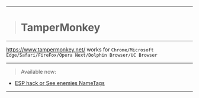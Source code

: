 __________________________________
># TamperMonkey
__________________________________
https://www.tampermonkey.net/ works for `Chrome/Microsoft Edge/Safari/FireFox/Opera Next/Dolphin Browser/UC Browser`
__________________________________
>Available now:
- [ESP hack or See enemies NameTags](https://github.com/ZaResX/KrunkerZares/tree/master/TamperMonkey/SeeNameTags)
__________________________________
